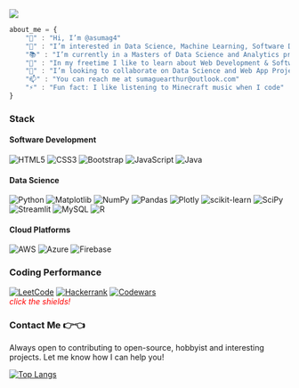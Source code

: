 <img width="auto" src="images/github-banner.png">

```javascript
about_me = {
    "👋" : "Hi, I’m @asumag4"
    "👀" : "I’m interested in Data Science, Machine Learning, Software Development and Scientific Computing"
    "📚" : "I’m currently in a Masters of Data Science and Analytics program"
    "🌱" : "In my freetime I like to learn about Web Development & Software Development"
    "💞️" : "I’m looking to collaborate on Data Science and Web App Projects :)"
    "📫" : "You can reach me at sumaguearthur@outlook.com"
    "⚡" : "Fun fact: I like listening to Minecraft music when I code"
}
```

### Stack

#### Software Development

![HTML5](https://img.shields.io/badge/html5-%23E34F26.svg?style=for-the-badge&logo=html5&logoColor=white) ![CSS3](https://img.shields.io/badge/css3-%231572B6.svg?style=for-the-badge&logo=css3&logoColor=white) ![Bootstrap](https://img.shields.io/badge/bootstrap-%238511FA.svg?style=for-the-badge&logo=bootstrap&logoColor=white) ![JavaScript](https://img.shields.io/badge/javascript-%23323330.svg?style=for-the-badge&logo=javascript&logoColor=%23F7DF1E) ![Java](https://img.shields.io/badge/java-%23ED8B00.svg?style=for-the-badge&logo=openjdk&logoColor=white)

#### Data Science

![Python](https://img.shields.io/badge/python-3670A0?style=for-the-badge&logo=python&logoColor=ffdd54) ![Matplotlib](https://img.shields.io/badge/Matplotlib-%23ffffff.svg?style=for-the-badge&logo=Matplotlib&logoColor=black) ![NumPy](https://img.shields.io/badge/numpy-%23013243.svg?style=for-the-badge&logo=numpy&logoColor=white) ![Pandas](https://img.shields.io/badge/pandas-%23150458.svg?style=for-the-badge&logo=pandas&logoColor=white) ![Plotly](https://img.shields.io/badge/Plotly-%233F4F75.svg?style=for-the-badge&logo=plotly&logoColor=white) ![scikit-learn](https://img.shields.io/badge/scikit--learn-%23F7931E.svg?style=for-the-badge&logo=scikit-learn&logoColor=white) ![SciPy](https://img.shields.io/badge/SciPy-%230C55A5.svg?style=for-the-badge&logo=scipy&logoColor=%white) ![Streamlit](https://img.shields.io/badge/Streamlit-%23FE4B4B.svg?style=for-the-badge&logo=streamlit&logoColor=white) ![MySQL](https://img.shields.io/badge/mysql-4479A1.svg?style=for-the-badge&logo=mysql&logoColor=white) ![R](https://img.shields.io/badge/r-%23276DC3.svg?style=for-the-badge&logo=r&logoColor=white)

#### Cloud Platforms

![AWS](https://img.shields.io/badge/AWS-%23FF9900.svg?style=for-the-badge&logo=amazon-aws&logoColor=white) ![Azure](https://img.shields.io/badge/azure-%230072C6.svg?style=for-the-badge&logo=microsoftazure&logoColor=white) ![Firebase](https://img.shields.io/badge/firebase-a08021?style=for-the-badge&logo=firebase&logoColor=ffcd34)

### Coding Performance

<a href="https://leetcode.com/u/asumag4/">![LeetCode](https://img.shields.io/badge/LeetCode-000000?style=for-the-badge&logo=LeetCode&logoColor=#d16c06)</a> <a href="https://www.hackerrank.com/profile/sumaguearthur">![Hackerrank](https://img.shields.io/badge/-Hackerrank-2EC866?style=for-the-badge&logo=HackerRank&logoColor=white)</a> <a href="https://www.codewars.com/users/avls3">![Codewars](https://img.shields.io/badge/Codewars-B1361E?style=for-the-badge&logo=codewars&logoColor=grey)</a> <br>
<span style='color:red'>_click the shields!_</span>

### Contact Me 👉👈

Always open to contributing to open-source, hobbyist and interesting projects. Let me know how I can help you!

[![Top Langs](https://github-readme-stats.vercel.app/api/top-langs/?username=asumag4&layout=compact)](https://asumag4.github.io/portfolioWebsite/)

<!---
asumag4/asumag4 is a ✨ special ✨ repository because its `README.md` (this file) appears on your GitHub profile.
You can click the Preview link to take a look at your changes.
--->
